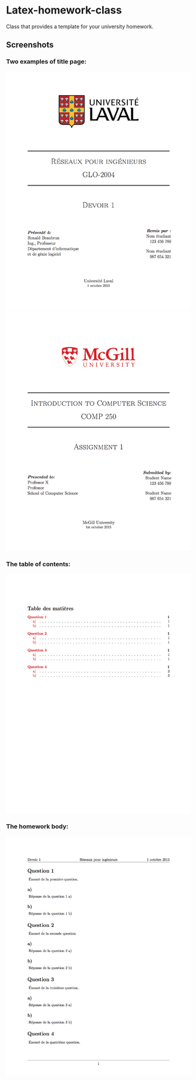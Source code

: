 # Latex-homework-class
 Class that provides a template for your university homework.

## Screenshots
### Two examples of title page:
![Title page](/Images/TitlePage1.png)
![Title page](/Images/TitlePage2.png)

### The table of contents:
![Table of contents](/Images/TableOfContent.png)

### The homework body:
![Homework body](/Images/Homework.png)
